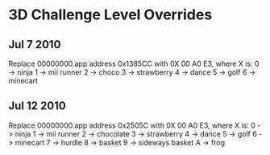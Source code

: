 # 3D Challenge Level Overrides
## Jul 7 2010

Replace 00000000.app address 0x1385CC with 0X 00 A0 E3, where X is:
0 -> ninja
1 -> mii runner
2 -> choco
3 -> strawberry
4 -> dance
5 -> golf
6 -> minecart

## Jul 12 2010

Replace 00000000.app address 0x2505C with 0X 00 A0 E3, where X is:
0 -> ninja
1 -> mii runner
2 -> chocolate
3 -> strawberry
4 -> dance
5 -> golf
6 -> minecart
7 -> hurdle
8 -> basket
9 -> sideways basket
A -> frog
